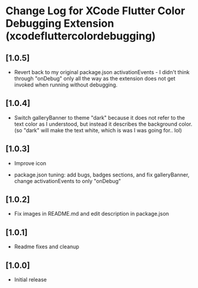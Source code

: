 # Change Log for XCode Flutter Color Debugging Extension (xcodefluttercolordebugging)

## [1.0.5]

- Revert back to my original package.json activationEvents - I didn't think through "onDebug" only all the way
  as the extension does not get invoked when running without debugging.

## [1.0.4]

- Switch galleryBanner to theme "dark" because it does not refer to the text color as I understood, but instead it
  describes the background color. (so "dark" will make the text white, which is was I was going for.. lol)

## [1.0.3]

- Improve icon

- package.json tuning: add bugs, badges sections, and fix galleryBanner, change activationEvents to only "onDebug"

## [1.0.2]

- Fix images in README.md and edit description in package.json

## [1.0.1]

- Readme fixes and cleanup

## [1.0.0]

- Initial release

